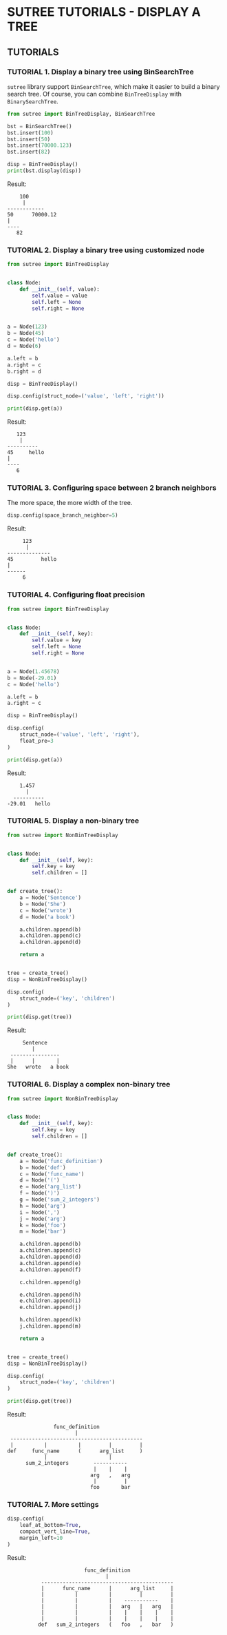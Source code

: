 # SUTREE TUTORIALS - DISPLAY A TREE

## TUTORIALS

### TUTORIAL 1. Display a binary tree using BinSearchTree

```sutree``` library support ```BinSearchTree```, which make it easier to build a binary search tree.
Of course, you can combine ```BinTreeDisplay``` with ```BinarySearchTree```.

```python 3
from sutree import BinTreeDisplay, BinSearchTree

bst = BinSearchTree()
bst.insert(100)
bst.insert(50)
bst.insert(70000.123)
bst.insert(82)

disp = BinTreeDisplay()
print(bst.display(disp))
```

Result:

```text
    100
     |
------------
50      70000.12
|
----
   82
```

### TUTORIAL 2. Display a binary tree using customized node

```python 3
from sutree import BinTreeDisplay


class Node:
    def __init__(self, value):
        self.value = value
        self.left = None
        self.right = None


a = Node(123)
b = Node(45)
c = Node('hello')
d = Node(6)

a.left = b
a.right = c
b.right = d

disp = BinTreeDisplay()

disp.config(struct_node=('value', 'left', 'right'))

print(disp.get(a))
```

Result:

```text
   123
    |
----------
45     hello
|
----
   6
```

### TUTORIAL 3. Configuring space between 2 branch neighbors

The more space, the more width of the tree.

```python 3
disp.config(space_branch_neighbor=5)
```

Result:

```text
     123
      |
--------------
45         hello
|
------
     6
```

### TUTORIAL 4. Configuring float precision

```python 3
from sutree import BinTreeDisplay


class Node:
    def __init__(self, key):
        self.value = key
        self.left = None
        self.right = None


a = Node(1.45678)
b = Node(-29.01)
c = Node('hello')

a.left = b
a.right = c

disp = BinTreeDisplay()

disp.config(
    struct_node=('value', 'left', 'right'),
    float_pre=3
)

print(disp.get(a))
```

Result:

```text
    1.457
      |
  ----------
-29.01   hello
```

### TUTORIAL 5. Display a non-binary tree

```python 3
from sutree import NonBinTreeDisplay


class Node:
    def __init__(self, key):
        self.key = key
        self.children = []


def create_tree():
    a = Node('Sentence')
    b = Node('She')
    c = Node('wrote')
    d = Node('a book')

    a.children.append(b)
    a.children.append(c)
    a.children.append(d)

    return a


tree = create_tree()
disp = NonBinTreeDisplay()

disp.config(
    struct_node=('key', 'children')
)

print(disp.get(tree))
```

Result:

```text
     Sentence
        |
 ----------------
 |      |       |
She   wrote   a book
```

### TUTORIAL 6. Display a complex non-binary tree

```python 3
from sutree import NonBinTreeDisplay


class Node:
    def __init__(self, key):
        self.key = key
        self.children = []


def create_tree():
    a = Node('func_definition')
    b = Node('def')
    c = Node('func_name')
    d = Node('(')
    e = Node('arg_list')
    f = Node(')')
    g = Node('sum_2_integers')
    h = Node('arg')
    i = Node(',')
    j = Node('arg')
    k = Node('foo')
    m = Node('bar')

    a.children.append(b)
    a.children.append(c)
    a.children.append(d)
    a.children.append(e)
    a.children.append(f)

    c.children.append(g)

    e.children.append(h)
    e.children.append(i)
    e.children.append(j)

    h.children.append(k)
    j.children.append(m)

    return a


tree = create_tree()
disp = NonBinTreeDisplay()

disp.config(
    struct_node=('key', 'children')
)

print(disp.get(tree))
```

Result:

```text
               func_definition
                      |
 -------------------------------------------
 |          |          |         |         |
def     func_name      (      arg_list     )
            |                    |
      sum_2_integers        -----------
                            |    |    |
                           arg   ,   arg
                            |         |
                           foo       bar
```

### TUTORIAL 7. More settings

```python 3
disp.config(
    leaf_at_bottom=True,
    compact_vert_line=True,
    margin_left=10
)
```

Result:

```text
                         func_definition
                                |
           -------------------------------------------
           |      func_name      |      arg_list     |
           |          |          |         |         |
           |          |          |    -----------    |
           |          |          |   arg   |   arg   |
           |          |          |    |    |    |    |
           |          |          |    |    |    |    |
          def   sum_2_integers   (   foo   ,   bar   )
```
